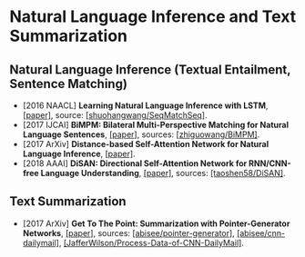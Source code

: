 # Natural Language Inference and Text Summarization

## Natural Language Inference (Textual Entailment, Sentence Matching)
- [2016 NAACL] **Learning Natural Language Inference with LSTM**, [[paper]](http://www.aclweb.org/anthology/N16-1170), source: [[shuohangwang/SeqMatchSeq]](https://github.com/shuohangwang/SeqMatchSeq).
- [2017 IJCAI] **BiMPM: Bilateral Multi-Perspective Matching for Natural Language Sentences**, [[paper]](https://arxiv.org/pdf/1702.03814.pdf), sources: [[zhiguowang/BiMPM]](https://github.com/zhiguowang/BiMPM).
- [2017 ArXiv] **Distance-based Self-Attention Network for Natural Language Inference**, [[paper]](https://arxiv.org/pdf/1712.02047.pdf).
- [2018 AAAI] **DiSAN: Directional Self-Attention Network for RNN/CNN-free Language Understanding**, [[paper]](https://arxiv.org/pdf/1709.04696.pdf), sources: [[taoshen58/DiSAN]](https://github.com/taoshen58/DiSAN).

## Text Summarization
- [2017 ArXiv] **Get To The Point: Summarization with Pointer-Generator Networks**, [[paper]](https://arxiv.org/pdf/1704.04368.pdf), sources: [[abisee/pointer-generator]](https://github.com/abisee/pointer-generator), [[abisee/cnn-dailymail]](https://github.com/abisee/cnn-dailymail), [[JafferWilson/Process-Data-of-CNN-DailyMail]](https://github.com/JafferWilson/Process-Data-of-CNN-DailyMail).